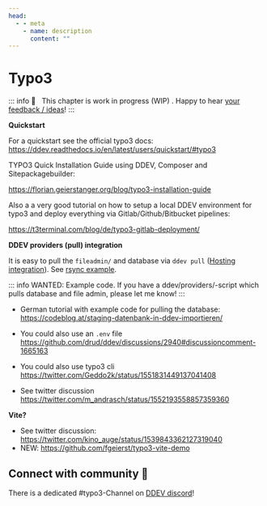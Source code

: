 ```yaml
---
head:
  - - meta
    - name: description
      content: ""
---
```


# Typo3

::: info
🚧 &nbsp; This chapter is work in progress (WIP) . Happy to hear [your feedback / ideas](https://github.com/mandrasch/my-ddev-lab/issues)!
:::

**Quickstart**

For a quickstart see the official typo3 docs:
https://ddev.readthedocs.io/en/latest/users/quickstart/#typo3

TYPO3 Quick Installation Guide using DDEV, Composer and Sitepackagebuilder:

https://florian.geierstanger.org/blog/typo3-installation-guide

Also a a very good tutorial on how to setup a local DDEV environment for typo3 and deploy everything via Gitlab/Github/Bitbucket pipelines:

https://t3terminal.com/blog/de/typo3-gitlab-deployment/

**DDEV providers (pull) integration**

It is easy to pull the `fileadmin/` and database via `ddev pull` ([Hosting integration](https://ddev.readthedocs.io/en/latest/users/providers/)). See [rsync example](https://github.com/drud/ddev/blob/master/pkg/ddevapp/dotddev_assets/providers/rsync.yaml.example).

::: info
WANTED: Example code. If you have a ddev/providers/-script which pulls database and file admin, please let me know!
:::

- German tutorial with example code for pulling the database: https://codeblog.at/staging-datenbank-in-ddev-importieren/
- You could also use an `.env` file
  https://github.com/drud/ddev/discussions/2940#discussioncomment-1665163
- You could also use typo3 cli https://twitter.com/Geddo2k/status/1551831449137041408

- See twitter discussion https://twitter.com/m_andrasch/status/1552193558857359360

**Vite?**

- See twitter discussion: https://twitter.com/kino_auge/status/1539843362127319040
- NEW: https://github.com/fgeierst/typo3-vite-demo

## Connect with community 🤗

There is a dedicated #typo3-Channel on [DDEV discord](https://discord.gg/hCZFfAMc5k)!
